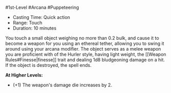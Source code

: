 #1st-Level #Arcana #Puppeteering
 
- Casting Time: Quick action
- Range: Touch
- Duration: 10 minutes  

You touch a small object weighing no more than 0.2 bulk, and cause it to become a weapon for you using an ethereal tether, allowing you to swing it around using your arcana modifier. The object serves as a melee weapon you are proficient with of the Hurler style, having light weight, the [[Weapon Rules#Finesse|finesse]] trait and dealing 1d8 bludgeoning damage on a hit. If the object is destroyed, the spell ends.  
 
**At Higher Levels:** 
* (+1) The weapon's damage die increases by 2.